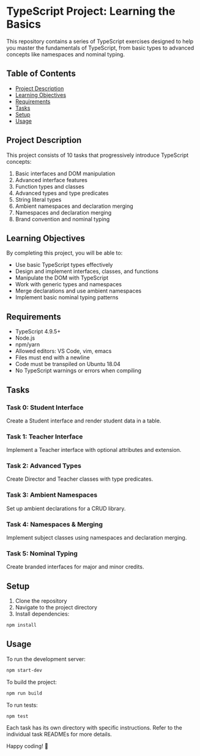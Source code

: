 # TypeScript Project: Learning the Basics

This repository contains a series of TypeScript exercises designed to help you master the fundamentals of TypeScript, from basic types to advanced concepts like namespaces and nominal typing.

## Table of Contents
- [Project Description](#project-description)
- [Learning Objectives](#learning-objectives)
- [Requirements](#requirements)
- [Tasks](#tasks)
- [Setup](#setup)
- [Usage](#usage)

## Project Description

This project consists of 10 tasks that progressively introduce TypeScript concepts:
1. Basic interfaces and DOM manipulation
2. Advanced interface features
3. Function types and classes
4. Advanced types and type predicates
5. String literal types
6. Ambient namespaces and declaration merging
7. Namespaces and declaration merging
8. Brand convention and nominal typing

## Learning Objectives

By completing this project, you will be able to:
- Use basic TypeScript types effectively
- Design and implement interfaces, classes, and functions
- Manipulate the DOM with TypeScript
- Work with generic types and namespaces
- Merge declarations and use ambient namespaces
- Implement basic nominal typing patterns

## Requirements
- TypeScript 4.9.5+
- Node.js
- npm/yarn
- Allowed editors: VS Code, vim, emacs
- Files must end with a newline
- Code must be transpiled on Ubuntu 18.04
- No TypeScript warnings or errors when compiling

## Tasks

### Task 0: Student Interface
Create a Student interface and render student data in a table.

### Task 1: Teacher Interface
Implement a Teacher interface with optional attributes and extension.

### Task 2: Advanced Types
Create Director and Teacher classes with type predicates.

### Task 3: Ambient Namespaces
Set up ambient declarations for a CRUD library.

### Task 4: Namespaces & Merging
Implement subject classes using namespaces and declaration merging.

### Task 5: Nominal Typing
Create branded interfaces for major and minor credits.

## Setup

1. Clone the repository
2. Navigate to the project directory
3. Install dependencies:
```bash
npm install
```

## Usage

To run the development server:
```bash
npm start-dev
```

To build the project:
```bash
npm run build
```

To run tests:
```bash
npm test
```

Each task has its own directory with specific instructions. Refer to the individual task READMEs for more details.


Happy coding! 🚀